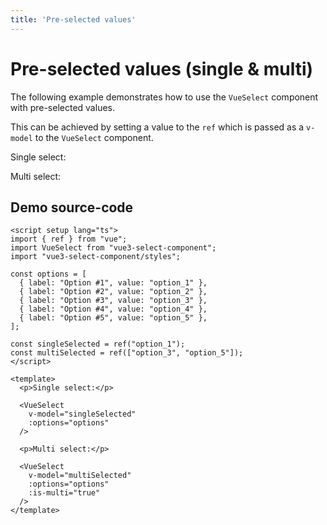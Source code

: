 ```yaml
---
title: 'Pre-selected values'
---
```


# Pre-selected values (single & multi)

The following example demonstrates how to use the `VueSelect` component with pre-selected values.

This can be achieved by setting a value to the `ref` which is passed as a `v-model` to the `VueSelect` component.

<script setup>
import { ref } from "vue";

import VueSelect from "../../src";


const options = [
  { label: 'Option #1', value: 'option_1' },
  { label: 'Option #2', value: 'option_2' },
  { label: 'Option #3', value: 'option_3' },
  { label: 'Option #4', value: 'option_4' },
  { label: 'Option #5', value: 'option_5' },
];

const singleSelected = ref("option_1");
const multiSelected = ref(["option_3", "option_5"]);
</script>

<p>Single select:</p>

<VueSelect
  v-model="singleSelected"
  :options="options"
/>

<p>Multi select:</p>

<VueSelect
  v-model="multiSelected"
  :options="options"
  :is-multi="true"
/>

## Demo source-code

```vue
<script setup lang="ts">
import { ref } from "vue";
import VueSelect from "vue3-select-component";
import "vue3-select-component/styles";

const options = [
  { label: "Option #1", value: "option_1" },
  { label: "Option #2", value: "option_2" },
  { label: "Option #3", value: "option_3" },
  { label: "Option #4", value: "option_4" },
  { label: "Option #5", value: "option_5" },
];

const singleSelected = ref("option_1");
const multiSelected = ref(["option_3", "option_5"]);
</script>

<template>
  <p>Single select:</p>

  <VueSelect
    v-model="singleSelected"
    :options="options"
  />

  <p>Multi select:</p>

  <VueSelect
    v-model="multiSelected"
    :options="options"
    :is-multi="true"
  />
</template>
```
